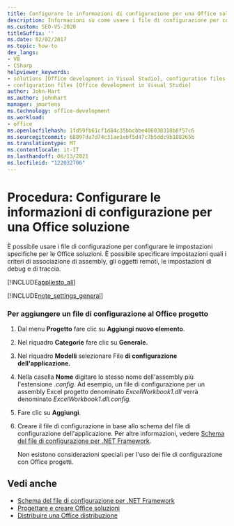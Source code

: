 ```yaml
---
title: Configurare le informazioni di configurazione per una Office soluzione
description: Informazioni su come usare i file di configurazione per configurare le impostazioni specifiche per le Microsoft Office soluzioni.
ms.custom: SEO-VS-2020
titleSuffix: ''
ms.date: 02/02/2017
ms.topic: how-to
dev_langs:
- VB
- CSharp
helpviewer_keywords:
- solutions [Office development in Visual Studio], configuration files
- configuration files [Office development in Visual Studio]
author: John-Hart
ms.author: johnhart
manager: jmartens
ms.technology: office-development
ms.workload:
- office
ms.openlocfilehash: 1fd59fb61cf1d84c35bbcbbe406030318b8f57c6
ms.sourcegitcommit: 68897da7d74c31ae1ebf5d47c7b5ddc9b108265b
ms.translationtype: MT
ms.contentlocale: it-IT
ms.lasthandoff: 08/13/2021
ms.locfileid: "122032706"
---
```

# <a name="how-to-set-up-configuration-information-for-an-office-solution"></a>Procedura: Configurare le informazioni di configurazione per una Office soluzione
  È possibile usare i file di configurazione per configurare le impostazioni specifiche per le Office soluzioni. È possibile specificare impostazioni quali i criteri di associazione di assembly, gli oggetti remoti, le impostazioni di debug e di traccia.

 [!INCLUDE[appliesto_all](../vsto/includes/appliesto-all-md.md)]

 [!INCLUDE[note_settings_general](../sharepoint/includes/note-settings-general-md.md)]

### <a name="to-add-a-configuration-file-to-your-office-project"></a>Per aggiungere un file di configurazione al Office progetto

1. Dal menu **Progetto** fare clic su **Aggiungi nuovo elemento**.

2. Nel riquadro **Categorie** fare clic su **Generale.**

3. Nel riquadro **Modelli** selezionare File **di configurazione dell'applicazione.**

4. Nella casella **Nome** digitare lo stesso nome dell'assembly più l'estensione *.config*. Ad esempio, un file di configurazione per un assembly Excel progetto denominato *ExcelWorkbook1.dll* verrà denominato *ExcelWorkbook1.dll.config*.

5. Fare clic su **Aggiungi**.

6. Creare il file di configurazione in base allo schema del file di configurazione dell'applicazione. Per altre informazioni, vedere [Schema del file di configurazione per .NET Framework](/dotnet/framework/configure-apps/file-schema/index).

   Non esistono considerazioni speciali per l'uso dei file di configurazione con Office progetti.

## <a name="see-also"></a>Vedi anche
- [Schema del file di configurazione per .NET Framework](/dotnet/framework/configure-apps/file-schema/index)
- [Progettare e creare Office soluzioni](../vsto/designing-and-creating-office-solutions.md)
- [Distribuire una Office distribuzione](../vsto/deploying-an-office-solution.md)
